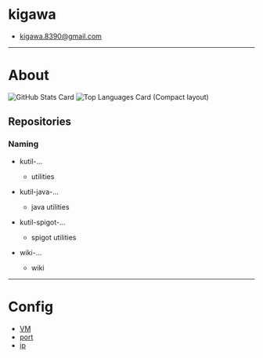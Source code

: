 # kigawa

* kigawa.8390@gmail.com

***

# About

![GitHub Stats Card](https://github-readme-stats.vercel.app/api?username=kigawa01)
![Top Languages Card (Compact layout)](https://github-readme-stats.vercel.app/api/top-langs/?username=kigawa01&layout=compact)

## Repositories

### Naming

* kutil-...
    * utilities
* kutil-java-...
    * java utilities
* kutil-spigot-...
    * spigot utilities

* wiki-...
    * wiki

***

# Config

* [VM](config/vmConfig.png)
* [port](config/portConfig.png)
* [ip](config/ipConfig.png)
